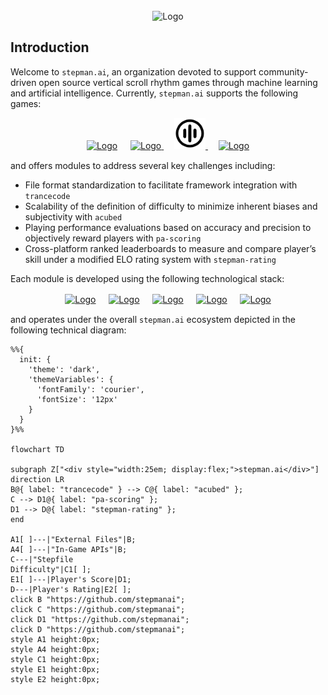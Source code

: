 <!-- PROJECT LOGO -->
<br />
<div align="center">
    <picture>
        <source srcset="assets/logo/stepman.ai/dark-mode/stepmanai.png"  media="(prefers-color-scheme: dark)">
        <img src="assets/logo/acubed/no-dark-mode/stepmanai.png" alt="Logo" width="200px" height=auto>
    </picture>
</div>

## Introduction
Welcome to `stepman.ai`, an organization devoted to support community-driven open source vertical scroll rhythm games through machine learning and artificial intelligence. Currently, `stepman.ai` supports the following games:
  <p align="center">
    <a href="https://etternaonline.com/"><picture>
        <source srcset="assets/logo/etterna/dark-mode.svg"  media="(prefers-color-scheme: dark)">
        <img src="assets/logo/etterna/no-dark-mode.svg" alt="Logo" width="50px" height=auto></a>
    </picture></a>ㅤ
    <a href="https://www.flashflashrevolution.com/"><picture>
        <source srcset="assets/logo/ffr/dark-mode.svg"  media="(prefers-color-scheme: dark)">
        <img src="assets/logo/ffr/no-dark-mode.svg" alt="Logo" width="50px" height=auto>
    </picture></a>ㅤ
    <a href="https://osu.ppy.sh/"><picture>
        <source srcset="assets/logo/osumania/dark-mode.svg"  media="(prefers-color-scheme: dark)">
        <img src="assets/logo/osumania/no-dark-mode.svg" alt="Logo" width="50px" height=auto>
    </picture></a>ㅤ
    <a href="https://quavergame.com/"><picture>
        <source srcset="assets/logo/quaver/dark-mode.svg"  media="(prefers-color-scheme: dark)">
        <img src="assets/logo/quaver/no-dark-mode.svg" alt="Logo" width="50px" height=auto>
    </picture></a>
  </p>

and offers modules to address several key challenges including:
- File format standardization to facilitate framework integration with `trancecode`
- Scalability of the definition of difficulty to minimize inherent biases and subjectivity with `acubed`
- Playing performance evaluations based on accuracy and precision to objectively reward players with `pa-scoring`
- Cross-platform ranked leaderboards to measure and compare player’s skill under a modified ELO rating system with `stepman-rating`

Each module is developed using the following technological stack:
<p align="center">
    <a href="https://www.python.org/"><picture>
        <source srcset="https://cdn.simpleicons.org/python/000/fff"  media="(prefers-color-scheme: dark)">
        <img src="https://cdn.simpleicons.org/python/000/000" alt="Logo" width="50px" height=auto></a>
    </picture></a>ㅤ
    <a href="https://github.com/features/actions"><picture>
        <source srcset="https://cdn.simpleicons.org/githubactions/000/fff"  media="(prefers-color-scheme: dark)">
        <img src="https://cdn.simpleicons.org/githubactions/000/000" alt="Logo" width="50px" height=auto></a>
    </picture></a>ㅤ
    <a href="https://ubuntu.com/"><picture>
        <source srcset="https://cdn.simpleicons.org/ubuntu/000/fff"  media="(prefers-color-scheme: dark)">
        <img src="https://cdn.simpleicons.org/ubuntu/000/000" alt="Logo" width="50px" height=auto></a>
    </picture></a>ㅤ
    <a href="https://pypi.org/"><picture>
        <source srcset="https://cdn.simpleicons.org/pypi/000/fff"  media="(prefers-color-scheme: dark)">
        <img src="https://cdn.simpleicons.org/pypi/000/000" alt="Logo" width="50px" height=auto></a>
    </picture></a>ㅤ
    <a href="https://www.mongodb.com/"><picture>
        <source srcset="https://cdn.simpleicons.org/mongodb/000/fff"  media="(prefers-color-scheme: dark)">
        <img src="https://cdn.simpleicons.org/mongodb/000/000" alt="Logo" width="50px" height=auto></a>
    </picture></a>
</p>

and operates under the overall `stepman.ai` ecosystem depicted in the following technical diagram:

```mermaid
%%{
  init: {
    'theme': 'dark',
    'themeVariables': {
      'fontFamily': 'courier',
      'fontSize': '12px'
    }
  }
}%%

flowchart TD

subgraph Z["<div style="width:25em; display:flex;">stepman.ai</div>"]
direction LR
B@{ label: "trancecode" } --> C@{ label: "acubed" }; 
C --> D1@{ label: "pa-scoring" };
D1 --> D@{ label: "stepman-rating" };
end

A1[ ]---|"External Files"|B;
A4[ ]---|"In-Game APIs"|B;
C---|"Stepfile
Difficulty"|C1[ ];
E1[ ]---|Player's Score|D1;
D---|Player's Rating|E2[ ];
click B "https://github.com/stepmanai";
click C "https://github.com/stepmanai";
click D1 "https://github.com/stepmanai";
click D "https://github.com/stepmanai";
style A1 height:0px;
style A4 height:0px;
style C1 height:0px;
style E1 height:0px;
style E2 height:0px;

``` 
